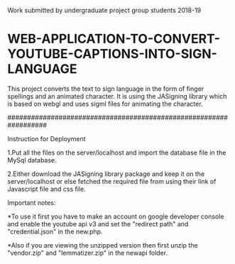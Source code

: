Work submitted by undergraduate project group students 2018-19

# WEB-APPLICATION-TO-CONVERT-YOUTUBE-CAPTIONS-INTO-SIGN-LANGUAGE
This project converts the text to sign language in the form of finger spellings and an animated character. It is using the JASigning library which is based on webgl and uses sigml files for animating the character.


##################################################################

Instruction for Deployment

 
1.Put all the files on the  server/localhost and import the database file in the MySql database.
 
2.Either download the JASigning library package and keep it on the server/localhost or else fetched the required file from using their link of Javascript file and css file.


Important notes:

*To use it first you have to make an account on google developer console and enable the youtube api v3 and set the "redirect path" and "credential.json" in the new.php.

*Also if you are viewing the unzipped version then first unzip the "vendor.zip" and "lemmatizer.zip" in the newapi folder.
